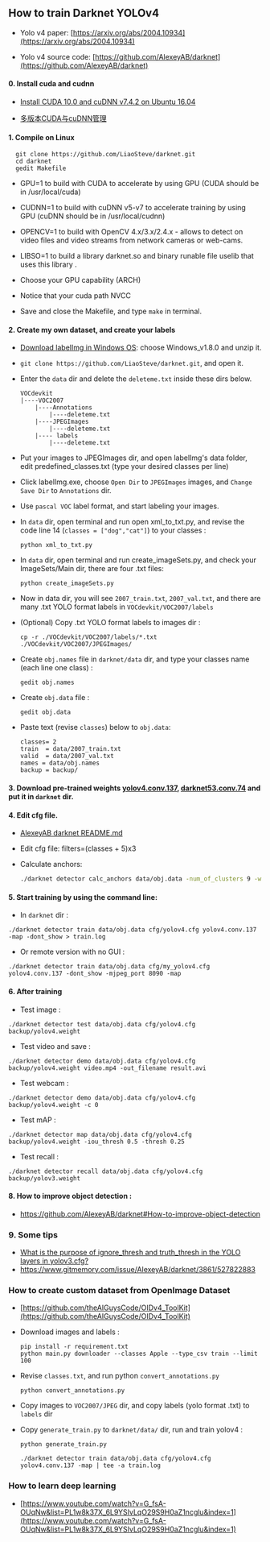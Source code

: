 ## How to train Darknet YOLOv4
* Yolo v4 paper:    [https://arxiv.org/abs/2004.10934](https://arxiv.org/abs/2004.10934)

* Yolo v4 source code:  [https://github.com/AlexeyAB/darknet](https://github.com/AlexeyAB/darknet) 
 
#### 0. Install cuda and cudnn
* [Install CUDA 10.0 and cuDNN v7.4.2 on Ubuntu 16.04](https://gist.github.com/matheustguimaraes/43e0b65aa534db4df2918f835b9b361d)

* [多版本CUDA与cuDNN管理](https://dinghow.site/2019/05/19/cuda-cudnn-version/)


#### 1. Compile on Linux
```
  git clone https://github.com/LiaoSteve/darknet.git
  cd darknet
  gedit Makefile
```
* GPU=1 to build with CUDA to accelerate by using GPU (CUDA should be in /usr/local/cuda)

* CUDNN=1 to build with cuDNN v5-v7 to accelerate training by using GPU (cuDNN should be in /usr/local/cudnn)

*  OPENCV=1 to build with OpenCV 4.x/3.x/2.4.x - allows to detect on video files and video streams from network cameras or web-cams.

*  LIBSO=1 to build a library darknet.so and binary runable file uselib that uses this library
.
*  Choose your GPU capability (ARCH)

*  Notice that your cuda path NVCC

*  Save and close the Makefile, and type `make` in terminal.

#### 2. Create my own dataset, and create your labels
* [Download labelImg in Windows OS](https://tzutalin.github.io/labelImg/): choose Windows_v1.8.0 and unzip it.

*  `git clone https://github.com/LiaoSteve/darknet.git`, and open it.   

*  Enter the `data` dir and delete the `deleteme.txt` inside  these dirs below.
    ```  
    VOCdevkit
    |----VOC2007
        |----Annotations
            |----deleteme.txt                  
        |----JPEGImages 
            |----deleteme.txt     
        |---- labels
            |----deleteme.txt  
    ```
* Put your images to JPEGImages dir, and open labelImg's data folder, edit predefined_classes.txt (type your desired classes per line)

* Click labelImg.exe, choose `Open Dir` to `JPEGImages` images, and `Change Save Dir` to `Annotations` dir.

* Use `pascal VOC` label format, and start labeling your images.

* In `data` dir, open terminal and run open xml_to_txt.py, and revise the code line 14 (`classes = ["dog","cat"]`) to your classes :
    ```        
    python xml_to_txt.py
    ```

* In `data` dir, open terminal and run create_imageSets.py, and check your ImageSets/Main dir, there are four .txt files:
    ```      
    python create_imageSets.py    
    ```  
    
* Now in data dir, you will see `2007_train.txt`, `2007_val.txt`, and there are many .txt YOLO format labels in `VOCdevkit/VOC2007/labels` 

* (Optional) Copy .txt YOLO format labels to images dir :
  ```
  cp -r ./VOCdevkit/VOC2007/labels/*.txt ./VOCdevkit/VOC2007/JPEGImages/
  ```

* Create `obj.names` file in `darknet/data` dir, and type your classes name (each line one class) :
    ``` 
    gedit obj.names
    ```

* Create `obj.data` file :
    ``` 
    gedit obj.data
    ```
* Paste text (revise `classes`) below to `obj.data`:
  
    ```
    classes= 2
    train  = data/2007_train.txt
    valid  = data/2007_val.txt
    names = data/obj.names
    backup = backup/
    ```

#### 3. Download pre-trained weights [yolov4.conv.137](https://drive.google.com/file/d/1JKF-bdIklxOOVy-2Cr5qdvjgGpmGfcbp/view), [darknet53.conv.74](https://pjreddie.com/media/files/darknet53.conv.74) and put it in `darknet` dir.

#### 4. Edit cfg file. 
* [AlexeyAB darknet README.md](https://github.com/AlexeyAB/darknet#how-to-train-to-detect-your-custom-objects)
- Edit cfg file: filters=(classes + 5)x3
- Calculate anchors:

  ```bash
  ./darknet detector calc_anchors data/obj.data -num_of_clusters 9 -width 416 -height 416
  ```

#### 5. Start training by using the command line: 
* In `darknet` dir :
```
./darknet detector train data/obj.data cfg/yolov4.cfg yolov4.conv.137 -map -dont_show > train.log
```
* Or remote version with no GUI :
```
./darknet detector train data/obj.data cfg/my_yolov4.cfg yolov4.conv.137 -dont_show -mjpeg_port 8090 -map
```
#### 6. After training 
* Test image : 
```
./darknet detector test data/obj.data cfg/yolov4.cfg backup/yolov4.weight
```
* Test video and save :
```
./darknet detector demo data/obj.data cfg/yolov4.cfg backup/yolov4.weight video.mp4 -out_filename result.avi
```
* Test webcam :
```
./darknet detector demo data/obj.data cfg/yolov4.cfg backup/yolov4.weight -c 0
```
* Test mAP : 
```
./darknet detector map data/obj.data cfg/yolov4.cfg backup/yolov4.weight -iou_thresh 0.5 -thresh 0.25
```
* Test recall :
```
./darknet detector recall data/obj.data cfg/yolov4.cfg backup/yolov3.weight
```
#### 8. How to improve object detection : 
* https://github.com/AlexeyAB/darknet#How-to-improve-object-detection

### 9. Some tips
* [What is the purpose of ignore_thresh and truth_thresh in the YOLO layers in yolov3.cfg?](https://stackoverflow.com/questions/56199478/what-is-the-purpose-of-ignore-thresh-and-truth-thresh-in-the-yolo-layers-in-yolo)
* https://www.gitmemory.com/issue/AlexeyAB/darknet/3861/527822883

### How to create custom dataset from OpenImage Dataset
* [https://github.com/theAIGuysCode/OIDv4_ToolKit](https://github.com/theAIGuysCode/OIDv4_ToolKit)
* Download images and labels :
  ```
  pip install -r requirement.txt
  python main.py downloader --classes Apple --type_csv train --limit 100  
  ```
* Revise `classes.txt`, and run python `convert_annotations.py`
  ```
  python convert_annotations.py
  ```
* Copy images to `VOC2007/JPEG` dir, and copy labels (yolo format .txt) to `labels` dir
* Copy `generate_train.py` to `darknet/data/` dir, run and train yolov4 :
  
  ```  
  python generate_train.py
  
  ./darknet detector train data/obj.data cfg/yolov4.cfg yolov4.conv.137 -map | tee -a train.log
  ```
### How to learn deep learning
* [https://www.youtube.com/watch?v=G_fsA-OUqNw&list=PL1w8k37X_6L9YSIvLqO29S9H0aZ1ncglu&index=1](https://www.youtube.com/watch?v=G_fsA-OUqNw&list=PL1w8k37X_6L9YSIvLqO29S9H0aZ1ncglu&index=1)

